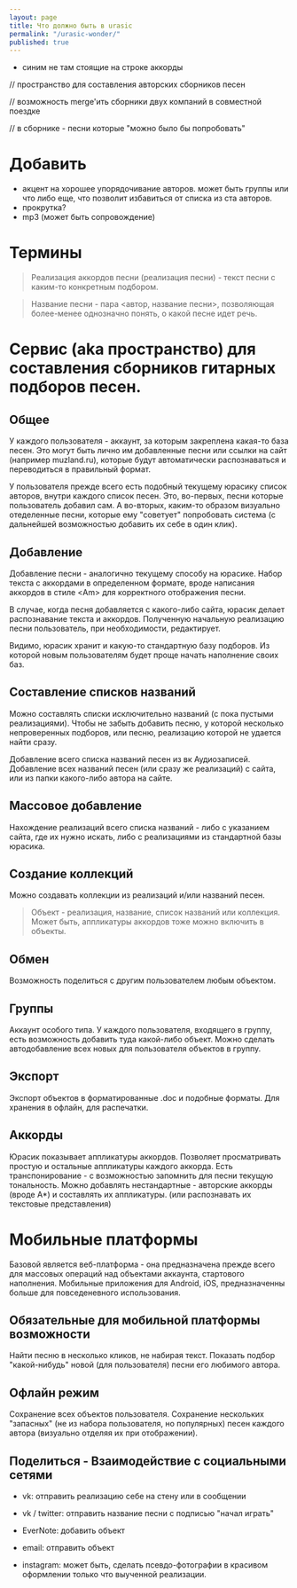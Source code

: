 ```yaml
---
layout: page
title: Что должно быть в urasic
permalink: "/urasic-wonder/"
published: true
---
```


 - синим не там стоящие на строке аккорды


// пространство для составления авторских сборников песен

// возможность merge'ить сборники двух компаний в совместной поездке

// в сборнике - песни которые "можно было бы попробовать"

**Добавить**
=====
 - акцент на хорошее упорядочивание авторов. может быть группы или что либо еще, что позволит избавиться от списка из ста авторов. 
 - прокрутка? 
 - mp3 (может быть сопровождение)

**Термины**
=====
 >  Реализация аккордов песни (реализация песни) - текст песни с каким-то конкретным подбором.

 > Название песни - пара <автор, название песни>, позволяющая более-менее однозначно понять, о какой песне идет речь.



**Сервис (aka пространство) для составления сборников гитарных подборов песен.**
=====

Общее
------
У каждого пользователя - аккаунт, за которым закреплена какая-то база песен.
Это могут быть лично им добавленные песни или ссылки на сайт (например muzland.ru), которые будут автоматически распознаваться и переводиться в правильный формат.

У пользователя прежде всего есть подобный текущему юрасику список авторов, внутри каждого список песен.
Это, во-первых, песни которые пользователь добавил сам.
А во-вторых, каким-то образом визуально отеделенные песни, которые ему "советует" попробовать система (с дальнейшей возможностью добавить их себе в один клик).


Добавление
------
Добавление песни - аналогично текущему способу на юрасике.
Набор текста с аккордами в определенном формате, вроде написания аккордов в стиле \<Am\> для корректного отображения песни.

В случае, когда песня добавляется с какого-либо сайта, юрасик делает распознавание текста и аккордов.
Полученную начальную реализацию песни пользователь, при необходимости, редактирует.

Видимо, юрасик хранит и какую-то стандартную базу подборов.
Из которой новым пользователям будет проще начать наполнение своих баз.


Составление списков названий
------
Можно составлять списки исключительно названий (с пока пустыми реализациями).
Чтобы не забыть добавить песню, у которой несколько непроверенных подборов, или песню, реализацию которой не удается найти сразу.

Добавление всего списка названий песен из вк Аудиозаписей.
Добавление всех названий песен (или сразу же реализаций) с сайта, или из папки какого-либо автора на сайте.


Массовое добавление
------
Нахождение реализаций всего списка названий - либо с указанием сайта, где их нужно искать, либо с реализациями из стандартной базы юрасика.


Создание коллекций
------
Можно создавать коллекции из реализаций и/или названий песен.


 > Объект - реализация, название, список названий или коллекция. Может быть, аппликатуры аккордов тоже можно включить в объекты.


Обмен
------
Возможность поделиться с другим пользователем любым объектом.


Группы
------
Аккаунт особого типа. У каждого пользователя, входящего в группу, есть возможность добавить туда какой-либо объект.
Можно сделать автодобавление всех новых для пользователя объектов в группу.


Экспорт
------
Экспорт объектов в форматированные .doc и подобные форматы.
Для хранения в офлайн, для распечатки.


Аккорды
------
Юрасик показывает аппликатуры аккордов.
Позволяет просматривать простую и остальные аппликатуры каждого аккорда.
Есть транспонирование - с возможностью запомнить для песни текущую тональность.
Можно добавлять нестандартные - авторские аккорды (вроде A\*) и составлять их аппликатуры. (или распознавать их текстовые представления)



**Мобильные платформы**
======

Базовой является веб-платформа - она предназначена прежде всего для массовых операций над объектами аккаунта, стартового наполнения.
Мобильные приложения для Android, iOS, предназначенны больше для повседеневного использования.

Обязательные для мобильной платформы возможности
------
Найти песню в несколько кликов, не набирая текст.
Показать подбор "какой-нибудь" новой (для пользователя) песни его любимого автора.


Офлайн режим
------
Сохранение всех объектов пользователя.
Сохранение нескольких "запасных" (не из набора пользователя, но популярных) песен каждого автора (визуально отделяя их при отображении).


Поделиться - Взаимодействие с социальными сетями
------
 - vk: отправить реализацию себе на стену или в сообщении
 - vk / twitter: отправить название песни с подписью "начал играть"
 - EverNote: добавить объект
 - email: отправить объект

 - instagram: может быть, сделать псевдо-фотографии в красивом оформлении только что выученной реализации.